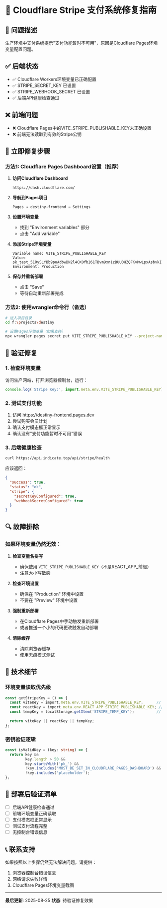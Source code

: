 # 🔧 Cloudflare Stripe 支付系统修复指南

## 🎯 问题描述
生产环境中支付系统提示"支付功能暂时不可用"，原因是Cloudflare Pages环境变量配置问题。

## ✅ 后端状态
- ✅ Cloudflare Workers环境变量已正确配置
- ✅ STRIPE_SECRET_KEY 已设置
- ✅ STRIPE_WEBHOOK_SECRET 已设置
- ✅ 后端API健康检查通过

## ❌ 前端问题
- ❌ Cloudflare Pages中的VITE_STRIPE_PUBLISHABLE_KEY未正确设置
- ❌ 前端无法读取到有效的Stripe公钥

## 🔧 立即修复步骤

### 方法1: Cloudflare Pages Dashboard设置（推荐）

1. **访问Cloudflare Dashboard**
   ```
   https://dash.cloudflare.com/
   ```

2. **导航到Pages项目**
   ```
   Pages → destiny-frontend → Settings
   ```

3. **设置环境变量**
   - 找到 "Environment variables" 部分
   - 点击 "Add variable"

4. **添加Stripe环境变量**
   ```
   Variable name: VITE_STRIPE_PUBLISHABLE_KEY
   Value: pk_test_51RySLYBb9puAdbwBN2l4CKOfb261TBvm9xn1zBUU0HZQFKvMwLpxAsbvkIJWOZG15qYoDmMVw3ajjSXlxyFAjUTg00MW0Kb6um
   Environment: Production
   ```

5. **保存并重新部署**
   - 点击 "Save"
   - 等待自动重新部署完成

### 方法2: 使用wrangler命令行（备选）

```bash
# 进入项目目录
cd f:\projects\destiny

# 设置Pages环境变量（如果支持）
npx wrangler pages secret put VITE_STRIPE_PUBLISHABLE_KEY --project-name=destiny-frontend
```

## 🧪 验证修复

### 1. 检查环境变量
访问生产网站，打开浏览器控制台，运行：
```javascript
console.log('Stripe Key:', import.meta.env.VITE_STRIPE_PUBLISHABLE_KEY);
```

### 2. 测试支付功能
1. 访问 https://destiny-frontend.pages.dev
2. 尝试购买会员计划
3. 确认支付模态框正常显示
4. 确认没有"支付功能暂时不可用"错误

### 3. 后端健康检查
```bash
curl https://api.indicate.top/api/stripe/health
```

应该返回：
```json
{
  "success": true,
  "status": "ok",
  "stripe": {
    "secretKeyConfigured": true,
    "webhookSecretConfigured": true
  }
}
```

## 🔍 故障排除

### 如果环境变量仍然无效：

1. **检查变量名拼写**
   - 确保使用 `VITE_STRIPE_PUBLISHABLE_KEY`（不是REACT_APP_前缀）
   - 注意大小写敏感

2. **检查环境设置**
   - 确保在 "Production" 环境中设置
   - 不要在 "Preview" 环境中设置

3. **强制重新部署**
   - 在Cloudflare Pages中手动触发重新部署
   - 或者推送一个小的代码更改触发自动部署

4. **清除缓存**
   - 清除浏览器缓存
   - 使用无痕模式测试

## 📝 技术细节

### 环境变量读取优先级
```typescript
const getStripeKey = () => {
  const viteKey = import.meta.env.VITE_STRIPE_PUBLISHABLE_KEY;      // 优先
  const reactKey = import.meta.env.REACT_APP_STRIPE_PUBLISHABLE_KEY; // 备选
  const tempKey = localStorage.getItem('STRIPE_TEMP_KEY');          // 临时修复
  
  return viteKey || reactKey || tempKey;
};
```

### 密钥验证逻辑
```typescript
const isValidKey = (key: string) => {
  return key && 
         key.length > 50 &&
         key.startsWith('pk_') &&
         !key.includes('MUST_BE_SET_IN_CLOUDFLARE_PAGES_DASHBOARD') &&
         !key.includes('placeholder');
};
```

## 🚀 部署后验证清单

- [ ] 后端API健康检查通过
- [ ] 前端环境变量正确读取
- [ ] 支付模态框正常显示
- [ ] 测试支付流程完整
- [ ] 无控制台错误信息

## 📞 联系支持

如果按照以上步骤仍然无法解决问题，请提供：
1. 浏览器控制台错误信息
2. 网络请求失败详情
3. Cloudflare Pages环境变量截图

---

**最后更新**: 2025-08-25
**状态**: 待验证修复效果
